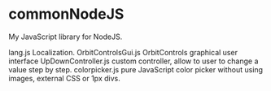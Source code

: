 ﻿# commonNodeJS
My JavaScript library for NodeJS.

lang.js Localization.
OrbitControlsGui.js OrbitControls graphical user interface
UpDownController.js custom controller, allow to user to change a value step by step.
colorpicker.js pure JavaScript color picker without using images, external CSS or 1px divs.

